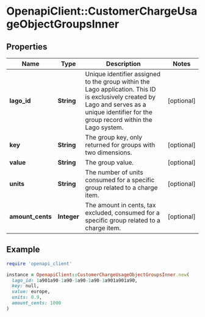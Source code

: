 # OpenapiClient::CustomerChargeUsageObjectGroupsInner

## Properties

| Name | Type | Description | Notes |
| ---- | ---- | ----------- | ----- |
| **lago_id** | **String** | Unique identifier assigned to the group within the Lago application. This ID is exclusively created by Lago and serves as a unique identifier for the group record within the Lago system. | [optional] |
| **key** | **String** | The group key, only returned for groups with two dimensions. | [optional] |
| **value** | **String** | The group value. | [optional] |
| **units** | **String** | The number of units consumed for a specific group related to a charge item. | [optional] |
| **amount_cents** | **Integer** | The amount in cents, tax excluded, consumed for a specific group related to a charge item. | [optional] |

## Example

```ruby
require 'openapi_client'

instance = OpenapiClient::CustomerChargeUsageObjectGroupsInner.new(
  lago_id: 1a901a90-1a90-1a90-1a90-1a901a901a90,
  key: null,
  value: europe,
  units: 0.9,
  amount_cents: 1000
)
```

